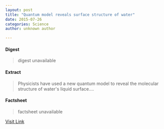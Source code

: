 ```yaml
---
layout: post
title: "Quantum model reveals surface structure of water"
date: 2015-07-26
categories: Science
author: unknown author

---
```



#### Digest
>digest unavailable

#### Extract
>Physicists have used a new quantum model to reveal the molecular structure of water's liquid surface....

#### Factsheet
>factsheet unavailable

[Visit Link](http://feeds.sciencedaily.com/~r/sciencedaily/~3/qYrT4uNmJBM/150420120320.htm)



